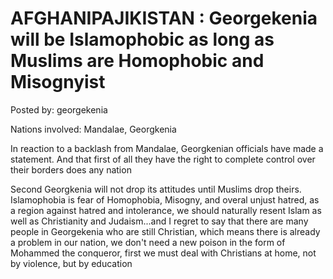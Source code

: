 # AFGHANIPAJIKISTAN : Georgekenia will be Islamophobic as long as Muslims are Homophobic and Misognyist

Posted by: georgekenia

Nations involved: Mandalae, Georgkenia

In reaction to a backlash from Mandalae, Georgkenian officials have made a statement.
And that first of all they have the right to complete control over their borders does any nation

Second
Georgkenia will not drop its attitudes until Muslims drop theirs.
Islamophobia is fear of Homophobia, Misogny, and overal unjust hatred, as a region against hatred and intolerance, we should naturally resent Islam as well as Christianity and Judaism...and I regret to say that there are many people in Georgekenia who are still Christian, which means there is already a problem in our nation, we don't need a new poison in the form of Mohammed the conqueror, first we must deal with Christians at home, not by violence, but by education